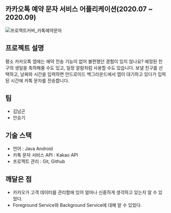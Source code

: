## 카카오톡 예약 문자 서비스 어플리케이션(2020.07 ~ 2020.09)

![프로젝트커버_카톡예약문자](https://user-images.githubusercontent.com/32921225/142359150-56c0ab78-6ab7-4b68-9fed-78104e54070c.png)

## 프로젝트 설명

평소 카카오톡 앱에는 예약 전송 기능이 없어 불편했던 경험이 있지 않나요? 예정된 친구의 생일을 축하해줄 수도 있고, 일정 알람처럼 사용할 수도 있습니다. 보낼 친구를 선택하고, 날짜와 시간을 입력하면 안드로이드 백그라운드에서 앱이 대기하고 있다가 입력된 시간에 카톡 문자를 전송합니다.


## 팀
- 김남곤
- 안승기

## 기술 스택
- 언어 : Java Android
- 카톡 문자 서비스 API : Kakao API
- 프로젝트 관리 : Git, Github

## 깨달은 점

- 카카오가 고객 데이터를 관리함에 있어 얼마나 신중하게 생각하고 있는지 알 수 있었다.
- Foreground Service와 Background Service에 대해 알 수 있었다.

